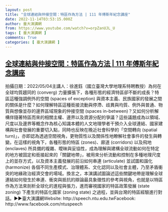 ```yaml
---
layout: post
title: "全球連結與仲接空間：特區作為方法 | 111 年傅斯年紀念講座"
date: 2022-11-14T03:53:15.000Z
author: 臺大演講網
from: https://www.youtube.com/watch?v=orpZanUJL_U
tags: [ 臺大演講網 ]
comments: True
categories: [ 臺大演講網 ]
---
```

<!--1668397995000-->
[全球連結與仲接空間：特區作為方法 | 111 年傅斯年紀念講座](https://www.youtube.com/watch?v=orpZanUJL_U)
------

<div>
拍攝日期：2022/05/04主講人：徐進鈺（國立臺灣大學地理系特聘教授）為何在全球均質趨同的 (converg) 力量擴張下，各種形態的經濟特區卻不斷的成長？特區這種強調例外的空間 (spaces of exception) 與資本主義、民族國家的發展之間的關係是什麼？如何理解特區這種銜接流動與停滯、歧異與均質、例外與普通、物質與想像並存的邊界區域現象的仲接空間 (spaces in-between)？又如何分析解構伴隨著特區而來的相關主權、邊界以及資源分配的爭議？這些議題成為以領域、尺度以及邊界等概念作為核心知識本體的人文地理學者干預介入全球連結、國家建構與社會發展的重要切入點，同時也反映在晚近社會科學的「空間轉向 (spatial turn)」，亦即認為透過空間視角，更物質性以及關係性地瞭解社會事件的發生與轉變。在這樣的視角下，各種形態的特區 (zones)、廊道 (corridors) 以及飛地 (enclaves) 所具備的複雜、曖昧與妥協性，成為理解與建構全球流動如何在特定的地方被固定和銜接起來的「關鍵地帶」，被用來分析流動和控制在多種地理尺度上的並存方式，以及資本主義發展的前沿如何串連 (articulate) 並試圖和諧化 (harmonize) 各個不同生產模式、治理體系、文化認同以及社會主體，乃至矛盾衝突的地緣政治經濟交會的場域。換言之，本演講試圖論述這些關鍵地帶是理解全球連結如何發生於串連、衝突與抵抗的辯論最具象徵性的參考與視角，也就是以特區作為方法來剖析全球化的進程與張力，進而審視國家的特區政策發展 (state zoning) 下產生的特區化國家 (zoning state) 之過程，並與台灣的特區經驗進行對話。►►臺大演講網Website: http://speech.ntu.edu.twFacebook: http://www.facebook.com/ntuspeech
</div>
